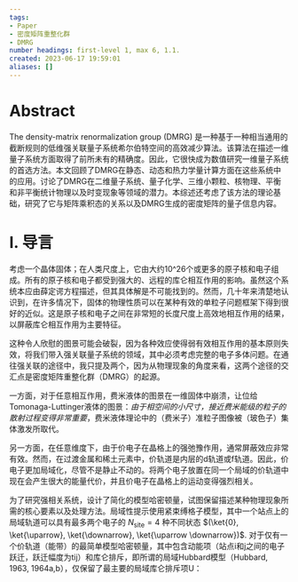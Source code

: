 ```yaml
---
tags: 
- Paper
- 密度矩阵重整化群
- DMRG
number headings: first-level 1, max 6, 1.1.
created: 2023-06-17 19:59:01
aliases: []
---
```


# Abstract

The density-matrix renormalization group (DMRG) 是一种基于一种相当通用的截断规则的低维强关联量子系统希尔伯特空间的高效减少算法。该算法在描述一维量子系统方面取得了前所未有的精确度。因此，它很快成为数值研究一维量子系统的首选方法。本文回顾了DMRG在静态、动态和热力学量计算方面在这些系统中的应用。讨论了DMRG在二维量子系统、量子化学、三维小颗粒、核物理、平衡和非平衡统计物理以及时变现象等领域的潜力。本综述还考虑了该方法的理论基础，研究了它与矩阵乘积态的关系以及DMRG生成的密度矩阵的量子信息内容。

# I. 导言

考虑一个晶体固体；在人类尺度上，它由大约10^26个或更多的原子核和电子组成。所有的原子核和电子都受到强大的、远程的库仑相互作用的影响。虽然这个系统本应由薛定谔方程描述，但其具体解是不可能找到的。然而，几十年来清楚地认识到，在许多情况下，固体的物理性质可以在某种有效的单粒子问题框架下得到很好的近似。这是原子核和电子之间在非常短的长度尺度上高效地相互作用的结果，以屏蔽库仑相互作用为主要特征。

这种令人欣慰的图景可能会破裂，因为各种效应使得弱有效相互作用的基本原则失效，将我们带入强关联量子系统的领域，其中必须考虑完整的电子多体问题。在通往强关联的途径中，我只提及两个，因为从物理现象的角度来看，这两个途径的交汇点是密度矩阵重整化群（DMRG）的起源。

一方面，对于任意相互作用，费米液体的图景在一维固体中崩溃，让位给Tomonaga-Luttinger液体的图景：*由于相空间的小尺寸，接近费米能级的粒子的散射过程变得非常重要*，费米液体理论中的（费米子）准粒子图像被（玻色子）集体激发所取代。

另一方面，在任意维度下，由于价电子在晶格上的强弛豫作用，通常屏蔽效应非常有效。然而，在过渡金属和稀土元素中，价轨道是内层的d轨道或f轨道。因此，价电子更加局域化，尽管不是静止不动的。将两个电子放置在同一个局域的价轨道中现在会产生很大的能量代价，并且价电子在晶格上的运动变得强烈相关。

为了研究强相关系统，设计了简化的模型哈密顿量，试图保留描述某种物理现象所需的核心要素以及处理方法。局域性提示使用紧束缚格子模型，其中一个站点上的局域轨道可以具有最多两个电子的 $N_\text{site} = 4$ 种不同状态 $(\ket{0}, \ket{\uparrow}, \ket{\downarrow}, \ket{\uparrow \downarrow})$.
对于仅有一个价轨道（能带）的最简单模型哈密顿量，其中包含动能项（站点i和j之间的电子跃迁，跃迁幅度为tij）和库仑排斥，即所谓的局域Hubbard模型（Hubbard, 1963, 1964a,b），仅保留了最主要的局域库仑排斥项U：

